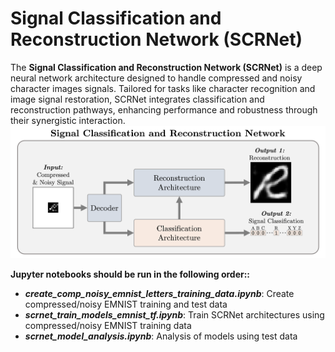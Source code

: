 # Signal Classification and Reconstruction Network (SCRNet)
The <b>Signal Classification and Reconstruction Network (SCRNet)</b> is a deep neural network architecture designed to handle compressed and noisy character images signals. Tailored for tasks like character recognition and image signal restoration, SCRNet integrates classification and reconstruction pathways, enhancing performance and robustness through their synergistic interaction.
<img src="figures/Architecture.png" alt="SCRNet Architecture." width="550" />

<strong>Jupyter notebooks should be run in the following order::</strong>
<ul>
  <li><b><em>create_comp_noisy_emnist_letters_training_data.ipynb</em></b>: Create compressed/noisy EMNIST training and test data<br></li>
  <li><b><em>scrnet_train_models_emnist_tf.ipynb</em></b>: Train SCRNet architectures using compressed/noisy EMNIST training data<br></li>
  <li><b><em>scrnet_model_analysis.ipynb</em></b>: Analysis of models using test data<br></li>
</ul>
